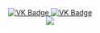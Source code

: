 <div id="badges" align ="center">
  <a href= "https://vk.com/whooptygfb">
    <img src = "https://img.shields.io/badge/VK-blue?style=for-the-badge&logo=VK&logoColor=white" alt="VK Badge"/>
</a>
      
<a href= "https://mail.google.com/mail/u/0/#inbox">
  <img src = "https://img.shields.io/badge/GMAIL-red?style-for-the-badge&logo=Gmail&logoColor-white" alt="VK Badge"/>
</a>
</div>

<div id ="viewprof" align="center" >
  <img src ="https://komarev.com/ghpvc/?username=YFesco&style=flat-square&color=blue" alt""/>
</div>
